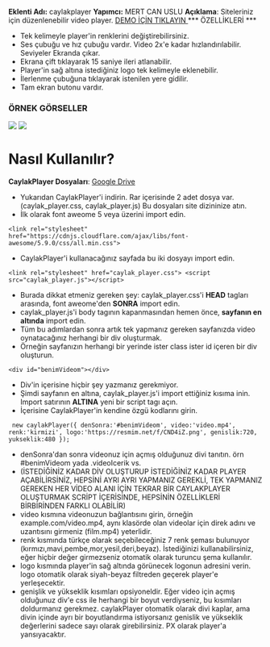 **Eklenti Adı:** caylakplayer
**Yapımcı:** MERT CAN USLU
**Açıklama**: Siteleriniz için düzenlenebilir video player.
[DEMO İÇİN TIKLAYIN ](https://bathremodel.info/caylakPlayer/ "DEMO İÇİN TIKLAYIN ")
*** ÖZELLİKLERİ ***
- Tek kelimeyle player'in renklerini değiştirebilirsiniz.
- Ses çubuğu ve hız çubuğu vardır. Video 2x'e kadar hızlandırılabilir. Seviyeler Ekranda çıkar.
- Ekrana çift tıklayarak 15 saniye ileri atlanabilir.
- Player'in sağ altına istediğiniz logo tek kelimeyle eklenebilir.
- İlerlenme çubuğuna tıklayarak istenilen yere gidilir.
- Tam ekran butonu vardır.
### ÖRNEK GÖRSELLER ###
![](https://resmim.net/f/OMonuq.png)
![](https://resmim.net/f/hMoavU.png)

# **Nasıl Kullanılır?**
**CaylakPlayer Dosyaları**: [Google Drive](https://drive.google.com/file/d/16mkZksJnv6JkviOCm_RkcbaBjrfED7Ao/view?usp=sharing "Google Drive")
- Yukarıdan CaylakPlayer'i indirin. Rar içerisinde 2 adet dosya var. (caylak_player.css, caylak_player.js) Bu dosyaları site dizininize atın.
- İlk olarak font aweome 5 veya üzerini import edin.

`<link rel="stylesheet" href="https://cdnjs.cloudflare.com/ajax/libs/font-awesome/5.9.0/css/all.min.css">`

- CaylakPlayer'i kullanacağınız sayfada bu iki dosyayı import edin.

`<link rel="stylesheet" href="caylak_player.css"> <script src="caylak_player.js"></script>`


- Burada dikkat etmeniz gereken şey: caylak_player.css'i **HEAD** tagları arasında, font aweome'den **SONRA** import edin.
- caylak_player.js'i body tagının kapanmasından hemen önce, **sayfanın en altında** import edin.
- Tüm bu adımlardan sonra artık tek yapmanız gereken sayfanızda video oynatacağınız herhangi bir div oluşturmak.
- Örneğin sayfanızın herhangi bir yerinde ister class ister id içeren bir div oluşturun.

`<div id="benimVideom"></div>`

- Div'in içerisine hiçbir şey yazmanız gerekmiyor.
- Şimdi sayfanın en altına, caylak_player.js'i import ettiğiniz kısıma inin. Import satırının **ALTINA** yeni bir script tagı açın.
- İçerisine CaylakPlayer'in kendine özgü kodlarını girin.

`
new caylakPlayer({
denSonra:'#benimVideom',
video:'video.mp4',
renk:'kirmizi',
logo:'https://resmim.net/f/CND4iZ.png',
genislik:720,
yukseklik:480
});`

- denSonra'dan sonra videonuz için açmış olduğunuz divi tanıtın. örn #benimVideom yada .videoIcerik vs.
- (İSTEDİĞİNİZ KADAR DİV OLUŞTURUP İSTEDİĞİNİZ KADAR PLAYER AÇABİLİRSİNİZ, HEPSİNİ AYRI AYRI YAPMANIZ GEREKLİ, TEK YAPMANIZ GEREKEN HER VİDEO ALANI İÇİN TEKRAR BİR CAYLAKPLAYER OLUŞTURMAK SCRİPT İÇERİSİNDE, HEPSİNİN ÖZELLİKLERİ BİRBİRİNDEN FARKLI OLABİLİR)
- video kısmına videonuzun bağlantısını girin, örneğin example.com/video.mp4, aynı klasörde olan videolar için direk adını ve uzantısını girmeniz (film.mp4) yeterlidir.
- renk kısmında türkçe olarak seçebileceğiniz 7 renk şeması bulunuyor (kırmızı,mavi,pembe,mor,yesil,deri,beyaz). İstediğinizi kullanabilirsiniz, eğer hiçbir değer girmezseniz otomatik olarak turuncu şema kullanılır.
- logo kısmında player'in sağ altında görünecek logonun adresini verin. logo otomatik olarak siyah-beyaz filtreden geçerek player'e yerleşecektir.
- genişlik ve yükseklik kısımları opsiyoneldir. Eğer video için açmış olduğunuz div'e css ile herhangi bir boyut verdiyseniz, bu kısımları doldurmanız gerekmez. caylakPlayer otomatik olarak divi kaplar, ama divin içinde ayrı bir boyutlandırma istiyorsanız genislik ve yükseklik değerlerini sadece sayı olarak girebilirsiniz. PX olarak player'a yansıyacaktır.

